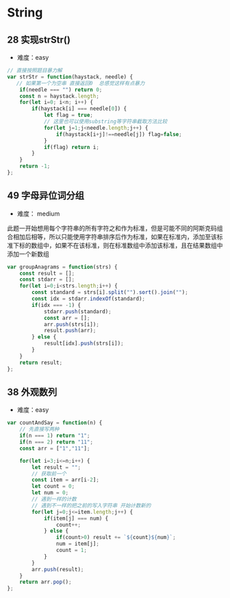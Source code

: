 <!--
 * @LastEditors: panda_liu
 * @LastEditTime: 2020-07-21 20:14:35
 * @FilePath: \yunniubaoc:\Users\23163\Desktop\web\leetcode\2.String.md
 * @Description: add some description
--> 
# String

## 28 实现strStr()

- 难度：easy

``` javascript
// 直接按照题目暴力解
var strStr = function(haystack, needle) {
   // 如果第一个为空串 直接返回0  总感觉这样有点暴力
    if(needle === "") return 0;
    const n = haystack.length;
    for(let i=0; i<n; i++) {
        if(haystack[i] === needle[0]) {
            let flag = true;
            // 这里也可以使用substring等字符串截取方法比较
            for(let j=1;j<needle.length;j++) {
                if(haystack[i+j]!==needle[j]) flag=false;
            }
            if(flag) return i;
        }
    }
    return -1;
};
```

## 49 字母异位词分组

- 难度： medium

此题一开始想用每个字符串的所有字符之和作为标准，但是可能不同的阿斯克码组合相加后相等，所以只能使用字符串排序后作为标准，如果在标准内，添加至该标准下标的数组中，如果不在该标准，则在标准数组中添加该标准，且在结果数组中添加一个新数组

``` javascript
var groupAnagrams = function(strs) {
    const result = [];
    const stdarr = [];
    for(let i=0;i<strs.length;i++) {
        const standard = strs[i].split("").sort().join("");
        const idx = stdarr.indexOf(standard);
        if(idx === -1) {
            stdarr.push(standard);
            const arr = [];
            arr.push(strs[i]);
            result.push(arr);
        } else {
            result[idx].push(strs[i]);
        }
    }  
    return result;
};
```

## 38 外观数列

- 难度：easy

``` javascript
var countAndSay = function(n) {
    // 先直接写两种
    if(n === 1) return "1";
    if(n === 2) return "11";
    const arr = ["1","11"];

    for(let i=3;i<=n;i++) {
        let result = "";
        // 获取前一个
        const item = arr[i-2];
        let count = 0;
        let num = 0;
        // 遇到一样的计数
        // 遇到不一样的把之前的写入字符串 开始计数新的
        for(let j=0;j<=item.length;j++) {
            if(item[j] === num) {
                count++;
            } else {
                if(count>0) result += `${count}${num}`;
                num = item[j];
                count = 1;
            }
        }
        arr.push(result);
    }
    return arr.pop();
};
```
